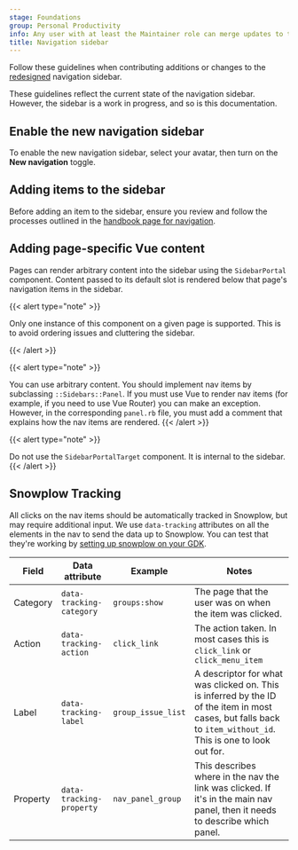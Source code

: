 ```yaml
---
stage: Foundations
group: Personal Productivity
info: Any user with at least the Maintainer role can merge updates to this content. For details, see https://docs.gitlab.com/development/development_processes/#development-guidelines-review.
title: Navigation sidebar
---
```


Follow these guidelines when contributing additions or changes to the
[redesigned](https://gitlab.com/groups/gitlab-org/-/epics/9044) navigation
sidebar.

These guidelines reflect the current state of the navigation sidebar. However,
the sidebar is a work in progress, and so is this documentation.

## Enable the new navigation sidebar

To enable the new navigation sidebar, select your avatar, then turn on the **New navigation** toggle.

## Adding items to the sidebar

Before adding an item to the sidebar, ensure you review and follow the
processes outlined in the [handbook page for navigation](https://handbook.gitlab.com/handbook/product/ux/navigation/).

## Adding page-specific Vue content

Pages can render arbitrary content into the sidebar using the `SidebarPortal`
component. Content passed to its default slot is rendered below that
page's navigation items in the sidebar.

{{< alert type="note" >}}

Only one instance of this component on a given page is supported. This is to
avoid ordering issues and cluttering the sidebar.

{{< /alert >}}

{{< alert type="note" >}}

You can use arbitrary content. You should implement nav items by subclassing `::Sidebars::Panel`.
If you must use Vue to render nav items (for example, if you need to use Vue Router) you can make an exception.
However, in the corresponding `panel.rb` file, you must add a comment that explains how the nav items are rendered.
{{< /alert >}}

{{< alert type="note" >}}

Do not use the `SidebarPortalTarget` component. It is internal to the sidebar.
{{< /alert >}}

## Snowplow Tracking

All clicks on the nav items should be automatically tracked in Snowplow, but may require additional input.
We use `data-tracking` attributes on all the elements in the nav to send the data up to Snowplow.
You can test that they're working by [setting up snowplow on your GDK](https://gitlab.com/gitlab-org/gitlab-development-kit/-/blob/main/doc/howto/snowplow_micro.md).

| Field    | Data attribute           | Example            | Notes |
|----------|--------------------------|--------------------|-------|
| Category | `data-tracking-category` | `groups:show`      | The page that the user was on when the item was clicked. |
| Action   | `data-tracking-action`   | `click_link`       | The action taken. In most cases this is `click_link` or `click_menu_item` |
| Label    | `data-tracking-label`    | `group_issue_list` | A descriptor for what was clicked on. This is inferred by the ID of the item in most cases, but falls back to `item_without_id`. This is one to look out for. |
| Property | `data-tracking-property` | `nav_panel_group`  | This describes where in the nav the link was clicked. If it's in the main nav panel, then it needs to describe which panel. |

